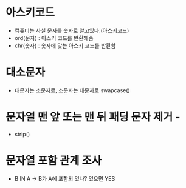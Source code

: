 # 아스키코드
- 컴퓨터는 사실 문자를 숫자로 알고있다.(아스키코드)
- ord(문자) : 아스키 코드를 반환해줌
- chr(숫자) : 숫자에 맞는 아스키 코드를 반환함

# 대소문자
- 대문자는 소문자로, 소문자는 대문자로 swapcase()

# 문자열 맨 앞 또는 맨 뒤 패딩 문자 제거 -
- strip()

# 문자열 포함 관계 조사
- B IN A -> B가 A에 포함되 있나? 있으면 YES
